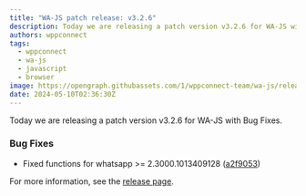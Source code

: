 ```yaml
---
title: "WA-JS patch release: v3.2.6"
description: Today we are releasing a patch version v3.2.6 for WA-JS with Bug Fixes.
authors: wppconnect
tags:
  - wppconnect
  - wa-js
  - javascript
  - browser
image: https://opengraph.githubassets.com/1/wppconnect-team/wa-js/releases/tag/v3.2.6
date: 2024-05-10T02:36:30Z
---
```


Today we are releasing a patch version v3.2.6 for WA-JS with Bug Fixes.

<!--truncate-->

### Bug Fixes

* Fixed functions for whatsapp >= 2.3000.1013409128 ([a2f9053](https://github.com/wppconnect-team/wa-js/commit/a2f90533d21ffe8b30836c8c08c699da01606564))

For more information, see the [release page](https://github.com/wppconnect-team/wa-js/releases/tag/v3.2.6).